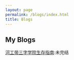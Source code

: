 ```yaml
---
layout: page
permalink: /blogs/index.html
title: Blogs
---
```


## My Blogs

[河工带三字学院生存指南](./blogs/生存手册.md):未完结

